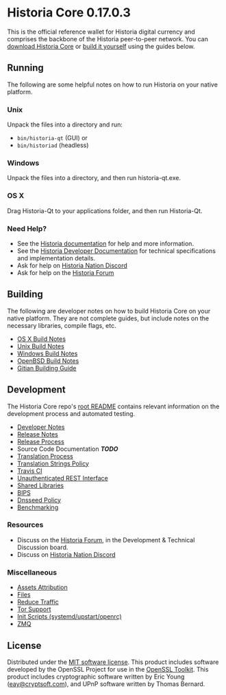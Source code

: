 Historia Core 0.17.0.3
======================

This is the official reference wallet for Historia digital currency and comprises the backbone of the Historia peer-to-peer network. You can [download Historia Core](https://www.historia.org/downloads/) or [build it yourself](#building) using the guides below.

Running
---------------------
The following are some helpful notes on how to run Historia on your native platform.

### Unix

Unpack the files into a directory and run:

- `bin/historia-qt` (GUI) or
- `bin/historiad` (headless)

### Windows

Unpack the files into a directory, and then run historia-qt.exe.

### OS X

Drag Historia-Qt to your applications folder, and then run Historia-Qt.

### Need Help?

* See the [Historia documentation](https://docs.historia.org)
for help and more information.
* See the [Historia Developer Documentation](https://historia-docs.github.io/) 
for technical specifications and implementation details.
* Ask for help on [Historia Nation Discord](http://historiachat.org)
* Ask for help on the [Historia Forum](https://historia.org/forum)

Building
---------------------
The following are developer notes on how to build Historia Core on your native platform. They are not complete guides, but include notes on the necessary libraries, compile flags, etc.

- [OS X Build Notes](build-osx.md)
- [Unix Build Notes](build-unix.md)
- [Windows Build Notes](build-windows.md)
- [OpenBSD Build Notes](build-openbsd.md)
- [Gitian Building Guide](gitian-building.md)

Development
---------------------
The Historia Core repo's [root README](/README.md) contains relevant information on the development process and automated testing.

- [Developer Notes](developer-notes.md)
- [Release Notes](release-notes.md)
- [Release Process](release-process.md)
- Source Code Documentation ***TODO***
- [Translation Process](translation_process.md)
- [Translation Strings Policy](translation_strings_policy.md)
- [Travis CI](travis-ci.md)
- [Unauthenticated REST Interface](REST-interface.md)
- [Shared Libraries](shared-libraries.md)
- [BIPS](bips.md)
- [Dnsseed Policy](dnsseed-policy.md)
- [Benchmarking](benchmarking.md)

### Resources
* Discuss on the [Historia Forum](https://historia.org/forum), in the Development & Technical Discussion board.
* Discuss on [Historia Nation Discord](http://historiachat.org)

### Miscellaneous
- [Assets Attribution](assets-attribution.md)
- [Files](files.md)
- [Reduce Traffic](reduce-traffic.md)
- [Tor Support](tor.md)
- [Init Scripts (systemd/upstart/openrc)](init.md)
- [ZMQ](zmq.md)

License
---------------------
Distributed under the [MIT software license](/COPYING).
This product includes software developed by the OpenSSL Project for use in the [OpenSSL Toolkit](https://www.openssl.org/). This product includes
cryptographic software written by Eric Young ([eay@cryptsoft.com](mailto:eay@cryptsoft.com)), and UPnP software written by Thomas Bernard.
